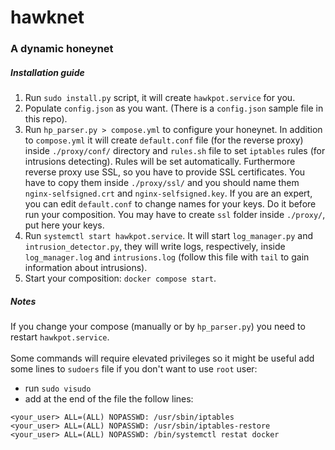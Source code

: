 # hawknet
### A dynamic honeynet
##### Installation guide
1. Run `sudo install.py` script, it will create `hawkpot.service` for you.
2. Populate `config.json` as you want. (There is a `config.json` sample file in this repo).
3. Run `hp_parser.py > compose.yml` to configure your honeynet. In addition to `compose.yml` it will create `default.conf` file (for the reverse proxy) inside `./proxy/conf/` directory and `rules.sh` file to set `iptables` rules (for intrusions detecting). Rules will be set automatically. Furthermore reverse proxy use SSL, so you have to provide SSL certificates. You have to copy them inside `./proxy/ssl/` and you should name them `nginx-selfsigned.crt` and `nginx-selfsigned.key`. If you are an expert, you can edit `default.conf` to change names for your keys. Do it before run your composition. You may have to create `ssl` folder inside `./proxy/`, put here your keys.
4. Run `systemctl start hawkpot.service`. It will start `log_manager.py` and `intrusion_detector.py`, they will write logs, respectively, inside `log_manager.log` and `intrusions.log` (follow this file with `tail` to gain information about intrusions).
5. Start your composition: `docker compose start`.

##### Notes
If you change your compose (manually or by `hp_parser.py`) you need to restart `hawkpot.service`.<br><br>
Some commands will require elevated privileges so it might be useful add some lines to `sudoers` file if you don't want to use `root` user:
- run `sudo visudo`
- add at the end of the file the follow lines: <br>
```
<your_user> ALL=(ALL) NOPASSWD: /usr/sbin/iptables
<your_user> ALL=(ALL) NOPASSWD: /usr/sbin/iptables-restore
<your_user> ALL=(ALL) NOPASSWD: /bin/systemctl restat docker
```


